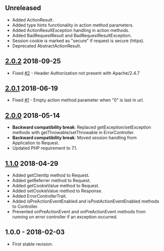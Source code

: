 ## Unreleased
- Added ActionResult.
- Added type hints functionality in action method parameters.
- Added ActionResultException handling in action methods.
- Added BadRequestResult and BadRequestResultException.
- Session cookie is marked as "secure" if request is secure (https).
- Deprecated AbstractActionResult.

## [2.0.2] 2018-09-25
- Fixed [#2](https://github.com/themichaelhall/bluemvc/issues/2) - Header Authorization not present with Apache/2.4.7

## [2.0.1] 2018-06-19
- Fixed [#1](https://github.com/themichaelhall/bluemvc/issues/1) - Empty action method parameter when "0" is last in url. 

## [2.0.0] 2018-05-14
- **Backward compatibility break**: Replaced getException/setException methods with getThrowable/setThrowable in ErrorController.
- **Backward compatibility break**: Moved session handling from Application to Request.
- Updated PHP requirement to 7.1.

## [1.1.0] 2018-04-29
- Added getClientIp method to Request.
- Added getReferrer method to Request.
- Added getCookieValue method to Request.
- Added setCookieValue method to Response.
- Added ErrorControllerTrait.
- Added isPreActionEventEnabled and isPostActionEventEnabled methods to Controller.
- Prevented onPreActionEvent and onPreActionEvent methods from running on error controller if an exception occurred.

## 1.0.0 - 2018-02-03
- First stable revision.

[2.0.2]: https://github.com/themichaelhall/bluemvc-core/compare/v2.0.1...v2.0.2
[2.0.1]: https://github.com/themichaelhall/bluemvc-core/compare/v2.0.0...v2.0.1
[2.0.0]: https://github.com/themichaelhall/bluemvc-core/compare/v1.1.0...v2.0.0
[1.1.0]: https://github.com/themichaelhall/bluemvc-core/compare/v1.0.0...v1.1.0